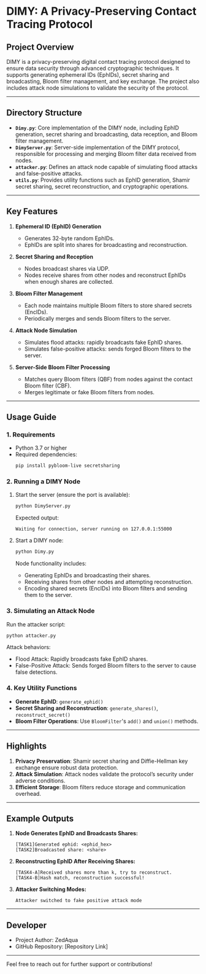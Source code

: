 # **DIMY: A Privacy-Preserving Contact Tracing Protocol**

## **Project Overview**

DIMY is a privacy-preserving digital contact tracing protocol designed to ensure data security through advanced cryptographic techniques. It supports generating ephemeral IDs (EphIDs), secret sharing and broadcasting, Bloom filter management, and key exchange. The project also includes attack node simulations to validate the security of the protocol.

---

## **Directory Structure**

- **`Dimy.py`**: Core implementation of the DIMY node, including EphID generation, secret sharing and broadcasting, data reception, and Bloom filter management.
- **`DimyServer.py`**: Server-side implementation of the DIMY protocol, responsible for processing and merging Bloom filter data received from nodes.
- **`attacker.py`**: Defines an attack node capable of simulating flood attacks and false-positive attacks.
- **`utils.py`**: Provides utility functions such as EphID generation, Shamir secret sharing, secret reconstruction, and cryptographic operations.

---

## **Key Features**

1. **Ephemeral ID (EphID) Generation**

   - Generates 32-byte random EphIDs.
   - EphIDs are split into shares for broadcasting and reconstruction.

2. **Secret Sharing and Reception**

   - Nodes broadcast shares via UDP.
   - Nodes receive shares from other nodes and reconstruct EphIDs when enough shares are collected.

3. **Bloom Filter Management**

   - Each node maintains multiple Bloom filters to store shared secrets (EncIDs).
   - Periodically merges and sends Bloom filters to the server.

4. **Attack Node Simulation**

   - Simulates flood attacks: rapidly broadcasts fake EphID shares.
   - Simulates false-positive attacks: sends forged Bloom filters to the server.

5. **Server-Side Bloom Filter Processing**
   - Matches query Bloom filters (QBF) from nodes against the contact Bloom filter (CBF).
   - Merges legitimate or fake Bloom filters from nodes.

---

## **Usage Guide**

### **1. Requirements**

- Python 3.7 or higher
- Required dependencies:
  ```bash
  pip install pybloom-live secretsharing
  ```

### **2. Running a DIMY Node**

1. Start the server (ensure the port is available):

   ```bash
   python DimyServer.py
   ```

   Expected output:

   ```
   Waiting for connection, server running on 127.0.0.1:55000
   ```

2. Start a DIMY node:
   ```bash
   python Dimy.py
   ```
   Node functionality includes:
   - Generating EphIDs and broadcasting their shares.
   - Receiving shares from other nodes and attempting reconstruction.
   - Encoding shared secrets (EncIDs) into Bloom filters and sending them to the server.

### **3. Simulating an Attack Node**

Run the attacker script:

```bash
python attacker.py
```

Attack behaviors:

- Flood Attack: Rapidly broadcasts fake EphID shares.
- False-Positive Attack: Sends forged Bloom filters to the server to cause false detections.

### **4. Key Utility Functions**

- **Generate EphID**: `generate_ephid()`
- **Secret Sharing and Reconstruction**: `generate_shares()`, `reconstruct_secret()`
- **Bloom Filter Operations**: Use `BloomFilter`'s `add()` and `union()` methods.

---

## **Highlights**

1. **Privacy Preservation**: Shamir secret sharing and Diffie-Hellman key exchange ensure robust data protection.
2. **Attack Simulation**: Attack nodes validate the protocol’s security under adverse conditions.
3. **Efficient Storage**: Bloom filters reduce storage and communication overhead.

---

## **Example Outputs**

1. **Node Generates EphID and Broadcasts Shares:**
   ```
   [TASK1]Generated ephid: <ephid_hex>
   [TASK2]Broadcasted share: <share>
   ```
2. **Reconstructing EphID After Receiving Shares:**
   ```
   [TASK4-A]Received shares more than k, try to reconstruct.
   [TASK4-B]Hash match, reconstruction successful!
   ```
3. **Attacker Switching Modes:**
   ```
   Attacker switched to fake positive attack mode
   ```

---

## **Developer**

- Project Author: ZedAqua
- GitHub Repository: [Repository Link]

---

Feel free to reach out for further support or contributions!
